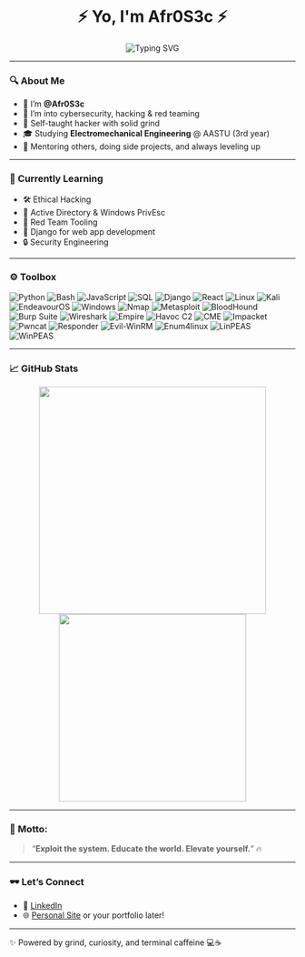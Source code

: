 <h1 align="center">⚡ Yo, I'm Afr0S3c ⚡</h1>
<p align="center">
  <img src="https://readme-typing-svg.herokuapp.com?font=Fira+Code&size=22&duration=2000&color=F70000&center=true&vCenter=true&width=500&lines=Red+Team+Apprentice;Cybersecurity+Enthusiast;Self-Taught+Hacker;Security+engineer+and+researcher;3rd+Year+ElectroMech+Eng+@AASTU" alt="Typing SVG">
</p>

---

### 🔍 About Me
- 👋 I’m **@Afr0S3c**
- 🔐 I’m into cybersecurity, hacking & red teaming
- 🧠 Self-taught hacker with solid grind
- 🎓 Studying **Electromechanical Engineering** @ AASTU (3rd year)
- 🤝 Mentoring others, doing side projects, and always leveling up

---

### 🚀 Currently Learning
- 🛠️ Ethical Hacking
- 🧬 Active Directory & Windows PrivEsc
- 🧰 Red Team Tooling
- 🧱 Django for web app development
- 🔒 Security Engineering 

---
### ⚙️ Toolbox

<p align="left">
  <!-- Languages -->
  <img src="https://img.shields.io/badge/Python-3776AB?style=flat&logo=python&logoColor=white" alt="Python" />
  <img src="https://img.shields.io/badge/Bash-121011?style=flat&logo=gnu-bash&logoColor=white" alt="Bash" />
  <img src="https://img.shields.io/badge/JavaScript-F7DF1E?style=flat&logo=javascript&logoColor=black" alt="JavaScript" />
  <img src="https://img.shields.io/badge/SQL-003B57?style=flat&logo=mysql&logoColor=white" alt="SQL" />

  <!-- Frameworks -->
  <img src="https://img.shields.io/badge/Django-092E20?style=flat&logo=django&logoColor=white" alt="Django" />
  <img src="https://img.shields.io/badge/React-20232A?style=flat&logo=react&logoColor=61DAFB" alt="React" />
  
  <!-- OS / Env -->
  <img src="https://img.shields.io/badge/Linux-FCC624?style=flat&logo=linux&logoColor=black" alt="Linux" />
  <img src="https://img.shields.io/badge/Kali_Linux-557C94?style=flat&logo=kalilinux&logoColor=white" alt="Kali" />
  <img src="https://img.shields.io/badge/EndeavourOS-6C6C6C?style=flat&logo=endeavouros&logoColor=white" alt="EndeavourOS" />
  <img src="https://img.shields.io/badge/Windows_Server-0078D6?style=flat&logo=windows&logoColor=white" alt="Windows" />

  <!-- Tools -->
  <img src="https://img.shields.io/badge/Nmap-00467F?style=flat&logo=gnupg&logoColor=white" alt="Nmap" />
  <img src="https://img.shields.io/badge/Metasploit-3F5D86?style=flat&logo=protonvpn&logoColor=white" alt="Metasploit" />
  <img src="https://img.shields.io/badge/BloodHound-C41230?style=flat&logo=neo4j&logoColor=white" alt="BloodHound" />
  <img src="https://img.shields.io/badge/Burpsuite-F17105?style=flat&logo=proxmox&logoColor=white" alt="Burp Suite" />
  <img src="https://img.shields.io/badge/Wireshark-1679A7?style=flat&logo=wireshark&logoColor=white" alt="Wireshark" />
  <img src="https://img.shields.io/badge/Empire-000000?style=flat&logo=powershell&logoColor=white" alt="Empire" />
  <img src="https://img.shields.io/badge/Havoc-C40000?style=flat&logo=crowdsource&logoColor=white" alt="Havoc C2" />
  <img src="https://img.shields.io/badge/CrackMapExec-FF4088?style=flat&logo=archlinux&logoColor=white" alt="CME" />
  <img src="https://img.shields.io/badge/Impacket-2C2C2C?style=flat&logo=python&logoColor=white" alt="Impacket" />
  <img src="https://img.shields.io/badge/Pwncat-4E9A06?style=flat&logo=gnome-terminal&logoColor=white" alt="Pwncat" />
  <img src="https://img.shields.io/badge/Responder-000000?style=flat&logo=wifi&logoColor=white" alt="Responder" />
  <img src="https://img.shields.io/badge/evil-winrm-990000?style=flat&logo=windows&logoColor=white" alt="Evil-WinRM" />
  <img src="https://img.shields.io/badge/Enum4Linux-6A8EAE?style=flat&logo=debian&logoColor=white" alt="Enum4linux" />
  <img src="https://img.shields.io/badge/LinPEAS-yellow?style=flat&logo=gnu-bash&logoColor=black" alt="LinPEAS" />
  <img src="https://img.shields.io/badge/WinPEAS-yellow?style=flat&logo=windows&logoColor=black" alt="WinPEAS" />
</p>


---

### 📈 GitHub Stats
<p align="center">
  <img src="https://github-readme-stats.vercel.app/api?username=Afr0S3c&show_icons=true&theme=radical&hide_border=true" width="400"/>
  <img src="https://github-readme-stats.vercel.app/api/top-langs/?username=Afr0S3c&layout=compact&theme=radical&hide_border=true" width="330"/>
</p>

---

### 💬 Motto:
> “**Exploit the system. Educate the world. Elevate yourself.**” 🔥

---

### 🕶️ Let’s Connect
- 🔗 [LinkedIn](www.linkedin.com/in/yoseph-mekonnen-afrosec-254b472a5) 
- 🌐 [Personal Site](https://github.com/Afr0S3c) or your portfolio later!

---

✨ Powered by grind, curiosity, and terminal caffeine 💻☕

